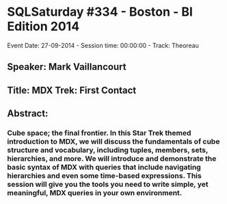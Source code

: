 # SQLSaturday #334 - Boston - BI Edition 2014
Event Date: 27-09-2014 - Session time: 00:00:00 - Track: Theoreau
## Speaker: Mark Vaillancourt
## Title: MDX Trek: First Contact
## Abstract:
### Cube space; the final frontier. In this Star Trek themed introduction to MDX, we will discuss the fundamentals of cube structure and vocabulary, including tuples, members, sets, hierarchies, and more. We will introduce and demonstrate the basic syntax of MDX with queries that include navigating hierarchies and even some time-based expressions. This session will give you the tools you need to write simple, yet meaningful, MDX queries in your own environment. 
